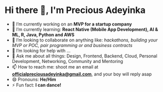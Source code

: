 # Hi there 👋, I'm Precious Adeyinka

- 🔭 I’m currently working on an **MVP for a startup company**
- 🌱 I’m currently learning: **React Native (Mobile App Development), AI & ML, R, Java, Python and AWS**
- 👯 I’m looking to collaborate on anything like: *hackathons, building your MVP or POC, pair programming or and business contracts*
- 🤔 I’m looking for help with ...
- 💬 Ask me about all things: Design, Frontend, Backend, Cloud, Personal Development, Networking, Community and Mentoring
- 📫 How to reach me: shoot me an email at **officialpreciousadeyinka@gmail.com**, and your boy will reply asap
- 😄 Pronouns: **He/Him**
- ⚡ Fun fact: **I can dance!**
